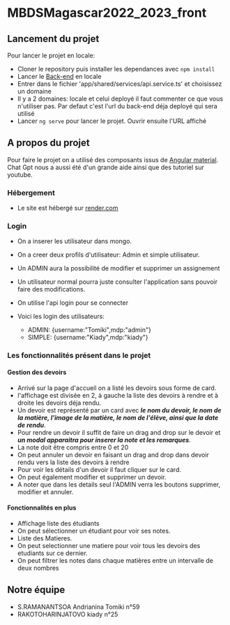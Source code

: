# MBDSMagascar2022_2023_front

## Lancement du projet

Pour lancer le projet en locale:
- Cloner le repository puis installer les dependances avec `npm install`
- Lancer le [Back-end](https://github.com/Tomiki0814/MBDS_Tomiki-Kiady_Front-Angular) en locale
- Entrer dans le fichier 'app/shared/services/api.service.ts' et choisissez un domaine
- Il y a 2 domaines: locale et celui deployé il faut commenter ce que vous n'utiliser pas. Par defaut c'est l'url du back-end déja deployé qui sera utilisé
- Lancer `ng serve` pour lancer le projet. Ouvrir ensuite l'URL affiché

## A propos du projet

Pour faire le projet on a utilisé des composants issus de [Angular material](https://material.angular.io). 
Chat Gpt nous a aussi été d'un grande aide ainsi que des tutoriel sur youtube.

### Hébergement

- Le site est hébergé sur [render.com](https://mbds-assignement-front-end.onrender.com)

### Login
- On a inserer les utilisateur dans mongo.
- On a creer deux profils d'utilisateur: Admin et simple utilisateur.
- Un ADMIN aura la possibilité de modifier et supprimer un assignement
- Un utilisateur normal pourra juste consulter l'application sans pouvoir faire des modifications.
- On utilise l'api login pour se connecter

- Voici les login des utilisateurs:
  - ADMIN: {username:"Tomiki",mdp:"admin"}
  - SIMPLE: {username:"Kiady",mdp:"kiady"}

### Les fonctionnalités présent dans le projet

#### Gestion des devoirs

- Arrivé sur la page d'accueil on a listé les devoirs sous forme de card.
- l'affichage est divisée en 2, à gauche la liste des devoirs à rendre et à droite les devoirs déja rendu.
- Un devoir est représenté par un card avec ***le nom du devoir, le nom de la matière, l'image de la matière, le nom de l'élève, ainsi que la date de rendu***.
- Pour rendre un devoir il suffit de faire un drag and drop sur le devoir et ***un modal apparaitra pour inserer la note et les remarques***.
- La note doit être compris entre 0 et 20
- On peut annuler un devoir en faisant un drag and drop dans devoir rendu vers la liste des devoirs à rendre
- Pour voir les détails d'un devoir il faut cliquer sur le card.
- On peut également modifier et supprimer un devoir.
- A noter que dans les details seul l'ADMIN verra les boutons supprimer, modifier et annuler.


#### Fonctionnalités en plus
- Affichage liste des étudiants
- On peut sélectionner un étudiant pour voir ses notes. 
- Liste des Matieres.
- On peut selectionner une matiere pour voir tous les devoirs des etudiants sur ce dernier.
- On peut filtrer les notes dans chaque matières entre un intervalle de deux nombres


## Notre équipe
- S.RAMANANTSOA Andrianina Tomiki n°59
- RAKOTOHARINJATOVO kiady n°25
